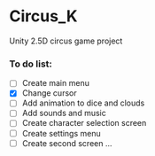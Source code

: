 # Circus_K
Unity 2.5D circus game project

### To do list:
- [ ] Create main menu
- [x] Change cursor
- [ ] Add animation to dice and clouds
- [ ] Add sounds and music
- [ ] Create character selection screen
- [ ] Create settings menu
- [ ] Create second screen
...